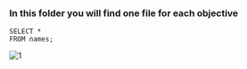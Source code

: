 ### In this folder you will find one file for each objective

```
SELECT * 
FROM names;
```
![1](https://github.com/mfernandezcean/BabyNames/assets/105746149/17fa96b4-b247-47ef-b578-247f402eabc4)
